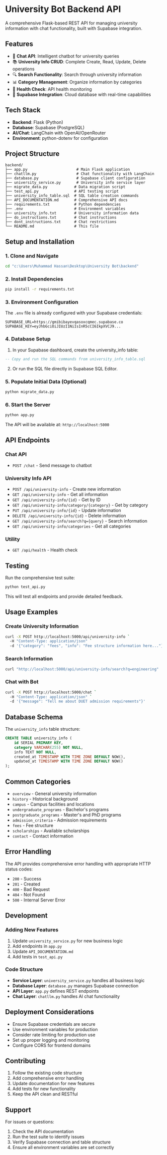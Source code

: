 # University Bot Backend API

A comprehensive Flask-based REST API for managing university information with chat functionality, built with Supabase integration.

## Features

- 🤖 **Chat API**: Intelligent chatbot for university queries
- 📚 **University Info CRUD**: Complete Create, Read, Update, Delete operations
- 🔍 **Search Functionality**: Search through university information
- 📊 **Category Management**: Organize information by categories
- 🏥 **Health Check**: API health monitoring
- 🔐 **Supabase Integration**: Cloud database with real-time capabilities

## Tech Stack

- **Backend**: Flask (Python)
- **Database**: Supabase (PostgreSQL)
- **AI/Chat**: LangChain with OpenAI/OpenRouter
- **Environment**: python-dotenv for configuration

## Project Structure

```
backend/
├── app.py                      # Main Flask application
├── chatllm.py                  # Chat functionality with LangChain
├── database.py                 # Supabase client configuration
├── university_service.py       # University info service layer
├── migrate_data.py            # Data migration script
├── test_api.py                # API testing script
├── university_info_table.sql  # SQL table creation commands
├── API_DOCUMENTATION.md       # Comprehensive API docs
├── requirements.txt           # Python dependencies
├── .env                       # Environment variables
├── university_info.txt        # University information data
├── do_instructions.txt        # Chat instructions
├── dont_instructions.txt      # Chat restrictions
└── README.md                  # This file
```

## Setup and Installation

### 1. Clone and Navigate
```bash
cd "c:\Users\Muhammad Hassan\Desktop\University Bot\backend"
```

### 2. Install Dependencies
```bash
pip install -r requirements.txt
```

### 3. Environment Configuration
The `.env` file is already configured with your Supabase credentials:
```env
SUPABASE_URL=https://gmibibayevqasoxcqmec.supabase.co
SUPABASE_KEY=eyJhbGciOiJIUzI1NiIsInR5cCI6IkpXVCJ9...
```

### 4. Database Setup
1. In your Supabase dashboard, create the university_info table:
```sql
-- Copy and run the SQL commands from university_info_table.sql
```

2. Or run the SQL file directly in Supabase SQL Editor.

### 5. Populate Initial Data (Optional)
```bash
python migrate_data.py
```

### 6. Start the Server
```bash
python app.py
```

The API will be available at: `http://localhost:5000`

## API Endpoints

### Chat API
- `POST /chat` - Send message to chatbot

### University Info API
- `POST /api/university-info` - Create new information
- `GET /api/university-info` - Get all information
- `GET /api/university-info/{id}` - Get by ID
- `GET /api/university-info/category/{category}` - Get by category
- `PUT /api/university-info/{id}` - Update information
- `DELETE /api/university-info/{id}` - Delete information
- `GET /api/university-info/search?q={query}` - Search information
- `GET /api/university-info/categories` - Get all categories

### Utility
- `GET /api/health` - Health check

## Testing

Run the comprehensive test suite:
```bash
python test_api.py
```

This will test all endpoints and provide detailed feedback.

## Usage Examples

### Create University Information
```bash
curl -X POST http://localhost:5000/api/university-info `
  -H "Content-Type: application/json" `
  -d '{"category": "fees", "info": "Fee structure information here..."}'
```

### Search Information
```bash
curl "http://localhost:5000/api/university-info/search?q=engineering"
```

### Chat with Bot
```bash
curl -X POST http://localhost:5000/chat `
  -H "Content-Type: application/json" `
  -d '{"message": "Tell me about DUET admission requirements"}'
```

## Database Schema

The `university_info` table structure:
```sql
CREATE TABLE university_info (
    id SERIAL PRIMARY KEY,
    category VARCHAR(255) NOT NULL,
    info TEXT NOT NULL,
    created_at TIMESTAMP WITH TIME ZONE DEFAULT NOW(),
    updated_at TIMESTAMP WITH TIME ZONE DEFAULT NOW()
);
```

## Common Categories

- `overview` - General university information
- `history` - Historical background
- `campus` - Campus facilities and locations
- `undergraduate_programs` - Bachelor's programs
- `postgraduate_programs` - Master's and PhD programs
- `admission_criteria` - Admission requirements
- `fees` - Fee structure
- `scholarships` - Available scholarships
- `contact` - Contact information

## Error Handling

The API provides comprehensive error handling with appropriate HTTP status codes:
- `200` - Success
- `201` - Created
- `400` - Bad Request
- `404` - Not Found
- `500` - Internal Server Error

## Development

### Adding New Features
1. Update `university_service.py` for new business logic
2. Add endpoints in `app.py`
3. Update `API_DOCUMENTATION.md`
4. Add tests in `test_api.py`

### Code Structure
- **Service Layer**: `university_service.py` handles all business logic
- **Database Layer**: `database.py` manages Supabase connection
- **API Layer**: `app.py` defines REST endpoints
- **Chat Layer**: `chatllm.py` handles AI chat functionality

## Deployment Considerations

- Ensure Supabase credentials are secure
- Use environment variables for production
- Consider rate limiting for production use
- Set up proper logging and monitoring
- Configure CORS for frontend domains

## Contributing

1. Follow the existing code structure
2. Add comprehensive error handling
3. Update documentation for new features
4. Add tests for new functionality
5. Keep the API clean and RESTful

## Support

For issues or questions:
1. Check the API documentation
2. Run the test suite to identify issues
3. Verify Supabase connection and table structure
4. Ensure all environment variables are set correctly
